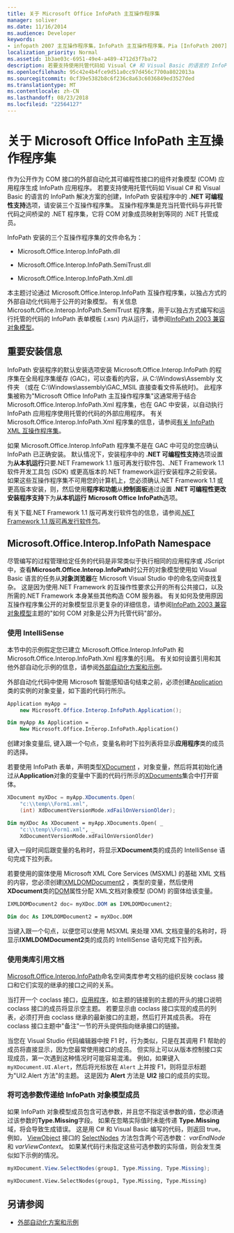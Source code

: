 ```yaml
---
title: 关于 Microsoft Office InfoPath 主互操作程序集
manager: soliver
ms.date: 11/16/2014
ms.audience: Developer
keywords:
- infopath 2007 主互操作程序集，InfoPath 主互操作程序集，Pia [InfoPath 2007]，主互操作程序集 [InfoPath 2007]
localization_priority: Normal
ms.assetid: 1b3ae03c-6951-49e4-a489-4712d3f7ba72
description: 若要支持使用托管代码如 Visual C# 和 Visual Basic 的语言的 InfoPath 解决方案的创建，InfoPath 安装程序中的.NET 可编程性支持选项，请安装三个互操作程序集。
ms.openlocfilehash: 95c42e4b4fce9d51a0cc97d456c7700a8022013a
ms.sourcegitcommit: 0cf39e5382b8c6f236c8a63c6036849ed3527ded
ms.translationtype: MT
ms.contentlocale: zh-CN
ms.lasthandoff: 08/23/2018
ms.locfileid: "22564127"
---
```

# <a name="about-the-microsoft-office-infopath-primary-interop-assembly"></a>关于 Microsoft Office InfoPath 主互操作程序集

作为公开作为 COM 接口的外部自动化其可编程性接口的组件对象模型 (COM) 应用程序生成 InfoPath 应用程序。 若要支持使用托管代码如 Visual C# 和 Visual Basic 的语言的 InfoPath 解决方案的创建，InfoPath 安装程序中的 **.NET 可编程性支持**选项，请安装三个互操作程序集。 互操作程序集是充当托管代码与非托管代码之间桥梁的 .NET 程序集，它将 COM 对象成员映射到等同的 .NET 托管成员。 
  
InfoPath 安装的三个互操作程序集的文件命名为：
  
- Microsoft.Office.Interop.InfoPath.dll
    
- Microsoft.Office.Interop.InfoPath.SemiTrust.dll
    
- Microsoft.Office.Interop.InfoPath.Xml.dll
    
本主题讨论通过 Microsoft.Office.Interop.InfoPath 互操作程序集，以独占方式的外部自动化代码用于公开的对象模型。 有关信息 Microsoft.Office.Interop.InfoPath.SemiTrust 程序集，用于以独占方式编写和运行托管的代码的 InfoPath 表单模板 (.xsn) 内从运行，请参阅[InfoPath 2003 兼容对象模型](http://msdn.microsoft.com/library/e4511af6-d7e7-44ad-a50d-1b7ee04f8215%28Office.15%29.aspx)。
  
## <a name="important-installation-information"></a>重要安装信息

InfoPath 安装程序的默认安装选项安装 Microsoft.Office.Interop.InfoPath 的程序集在全局程序集缓存 (GAC)，可以查看的内容，从 C:\Windows\Assembly 文件夹 （或在 C:\Windows\assembly\GAC_MSIL 直接查看文件系统时)。 此程序集被称为"Microsoft Office InfoPath 主互操作程序集"这通常用于结合 Microsoft.Office.Interop.InfoPath.Xml 程序集，也在 GAC 中安装，以自动执行 InfoPath 应用程序使用托管的代码的外部应用程序。 有关 Microsoft.Office.Interop.InfoPath.Xml 程序集的信息，请参阅[有关 InfoPath XML 互操作程序集](about-the-infopath-xml-interop-assembly.md)。
  
如果 Microsoft.Office.Interop.InfoPath 程序集不是在 GAC 中可见的您应确认 InfoPath 已正确安装。 默认情况下，安装程序中的 **.NET 可编程性支持**选项设置为**从本机运行**只要.NET Framework 1.1 版可再发行软件包、.NET Framework 1.1 软件开发工具包 (SDK) 或更高版本的.NET framework运行安装程序之前安装。 如果这些互操作程序集不可用您的计算机上，您必须确认.NET Framework 1.1 或更高版本安装，则，然后使用**程序和功能**从**控制面板**通过设置 **.NET 可编程性更改安装程序支持**下为**从本机运行** **Microsoft Office InfoPath**选项。
  
有关下载.NET Framework 1.1 版可再发行软件包的信息，请参阅[.NET Framework 1.1 版可再发行软件包](https://www.microsoft.com/en-us/download/details.aspx?id=26)。
  
## <a name="the-microsoftofficeinteropinfopath-namespace"></a>Microsoft.Office.Interop.InfoPath Namespace

尽管编写的过程管理给定任务的代码是非常类似于执行相同的应用程序或 JScript 中，查看**Microsoft.Office.Interop.InfoPath**时公开的对象模型使用如 Visual Basic 语言的任务从**对象浏览器**在 Microsoft Visual Studio 中的命名空间查找复杂。 这是因为使用.NET Framework 的互操作性要求公开的所有公共接口，以及所需的.NET Framework 本身某些其他构造 COM 服务器。 有关如何及使用原因互操作程序集公开的对象模型显示更复杂的详细信息，请参阅[InfoPath 2003 兼容对象模型](../form-templates/infopath-2003-compatible-object-models.md)主题的"如何 COM 对象是公开为托管代码"部分。 
  
### <a name="using-intellisense"></a>使用 IntelliSense

本节中的示例假定您已建立 Microsoft.Office.Interop.InfoPath 和 Microsoft.Office.Interop.InfoPath.Xml 程序集的引用。 有关如何设置引用和其他外部自动化示例的信息，请参阅[外部自动化方案和示例](external-automation-scenarios-and-examples.md)。
  
外部自动化代码中使用 Microsoft 智能感知语句结束之前，必须创建[Application](https://msdn.microsoft.com/library/Microsoft.Office.Interop.InfoPath.Application.aspx)类的实例的对象变量，如下面的代码行所示。 
  
```cs
Application myApp = 
    new Microsoft.Office.Interop.InfoPath.Application();
```

```vb
Dim myApp As Application = _
    New Microsoft.Office.Interop.InfoPath.Application()
```

创建对象变量后, 键入跟一个句点，变量名称时下拉列表将显示**应用程序**类的成员的选择。 
  
若要使用 InfoPath 表单，声明类型[XDocument](https://msdn.microsoft.com/library/Microsoft.Office.Interop.InfoPath.XDocument.aspx) ，对象变量，然后将其初始化通过从**Application**对象的变量中下面的代码行所示的[XDocuments](https://msdn.microsoft.com/library/Microsoft.Office.Interop.InfoPath.XDocuments.aspx)集合中打开窗体。 
  
```cs
XDocument myXDoc = myApp.XDocuments.Open(
    "c:\\temp\\Form1.xml",
    (int) XdDocumentVersionMode.xdFailOnVersionOlder);
```

```vb
Dim myXDoc As XDocument = myApp.XDocuments.Open( _
    "c:\\temp\\Form1.xml", _
    XdDocumentVersionMode.xdFailOnVersionOlder)
```

键入一段时间后跟变量的名称时，将显示**XDocument**类的成员的 IntelliSense 语句完成下拉列表。 
  
若要使用的窗体使用 Microsoft XML Core Services (MSXML) 的基础 XML 文档的内容，您必须创建[IXMLDOMDocument2](https://msdn.microsoft.com/library/Microsoft.Office.Interop.InfoPath.Xml.IXMLDOMDocument2.aspx) ，类型的变量，然后使用**XDocument**类的[DOM](https://msdn.microsoft.com/library/Microsoft.Office.Interop.InfoPath._XDocument2.DOM.aspx)属性分配 XML文档对象模型 (DOM) 的窗体给该变量。 
  
```cs
IXMLDOMDocument2 doc= myXDoc.DOM as IXMLDOMDocument2;
```

```vb
Dim doc As IXMLDOMDocument2 = myXDoc.DOM
```

当键入跟一个句点，以便您可以使用 MSXML 来处理 XML 文档变量的名称时，将显示**IXMLDOMDocument2**类的成员的 IntelliSense 语句完成下拉列表。 
  
### <a name="using-the-class-library-reference-documentation"></a>使用类库引用文档

[Microsoft.Office.Interop.InfoPath](https://msdn.microsoft.com/library/Microsoft.Office.Interop.InfoPath.aspx)命名空间类库参考文档的组织反映 coclass 接口和它们实现的继承的接口之间的关系。 
  
当打开一个 coclass 接口，[应用程序](https://msdn.microsoft.com/library/Microsoft.Office.Interop.InfoPath.Application.aspx)，如主题的链接到的主题的开头的接口说明 coclass 接口的成员将显示空主题。 若要显示由 coclass 接口实现的成员的列表，必须打开由 coclass 继承的最新接口的主题，然后打开其成员表。 将在 coclass 接口主题中"备注"一节的开头提供指向继承接口的链接。 
  
当您在 Visual Studio 代码编辑器中按 F1 时，行为类似，只是在其调用 F1 帮助的成员将直接显示，因为您最常使用接口的成员。 但实际上可以从版本控制接口实现成员，第一次遇到这种情况时可能容易混淆。 例如，如果键入  `myXDocument.UI.Alert`，然后将光标放在  `Alert` 上并按 F1，则将显示标题为"UI2.Alert 方法"的主题。 这是因为 **Alert** 方法是 **UI2** 接口的成员的实现。 
  
### <a name="passing-optional-parameters-to-infopath-object-model-members"></a>将可选参数传递给 InfoPath 对象模型成员

如果 InfoPath 对象模型成员包含可选参数，并且您不指定该参数的值，您必须通过该参数的**Type.Missing**字段。 如果在忽略实际值时未能传递 **Type.Missing** 域，将会导致生成错误。 这是用 C# 和 Visual Basic 编写的代码，则返回 true。 例如， [ViewObject](https://msdn.microsoft.com/library/Microsoft.Office.Interop.InfoPath.View2.SelectNodes.aspx) 接口的 [SelectNodes](https://msdn.microsoft.com/library/Microsoft.Office.Interop.InfoPath.ViewObject.aspx) 方法包含两个可选参数：  _varEndNode_ 和  _varViewContext_。 如果某代码行未指定这些可选参数的实际值，则会发生类似如下示例的情况。
  
```cs
myXDocument.View.SelectNodes(group1, Type.Missing, Type.Missing);
```

```vb
myXDocument.View.SelectNodes(group1, Type.Missing, Type.Missing)
```

## <a name="see-also"></a>另请参阅

- [外部自动化方案和示例](external-automation-scenarios-and-examples.md)

